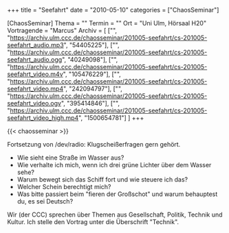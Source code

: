 +++
title = "Seefahrt"
date = "2010-05-10"
categories = ["ChaosSeminar"]

[ChaosSeminar]
Thema = ""
Termin = ""
Ort = "Uni Ulm, Hörsaal H20"
Vortragende = "Marcus"
Archiv = [
	["", "https://archiv.ulm.ccc.de/chaosseminar/201005-seefahrt/cs-201005-seefahrt_audio.mp3", "54405225"],
	["", "https://archiv.ulm.ccc.de/chaosseminar/201005-seefahrt/cs-201005-seefahrt_audio.ogg", "40249098"],
	["", "https://archiv.ulm.ccc.de/chaosseminar/201005-seefahrt/cs-201005-seefahrt_video.m4v", "105476229"],
	["", "https://archiv.ulm.ccc.de/chaosseminar/201005-seefahrt/cs-201005-seefahrt_video.mp4", "242094797"],
	["", "https://archiv.ulm.ccc.de/chaosseminar/201005-seefahrt/cs-201005-seefahrt_video.ogv", "395414846"],
	["", "https://archiv.ulm.ccc.de/chaosseminar/201005-seefahrt/cs-201005-seefahrt_video_high.mp4", "1500654781"]
	]
+++

{{< chaosseminar >}}

Fortsetzung von /dev/radio: Klugscheißerfragen gern gehört.

- Wie sieht eine Straße im Wasser aus?
- Wie verhalte ich mich, wenn ich drei grüne Lichter über dem Wasser sehe?
- Warum bewegt sich das Schiff fort und wie steuere ich das?
- Welcher Schein berechtigt mich?
- Was bitte passiert beim "fieren der Großschot" und warum behauptest du, es sei Deutsch?

Wir (der CCC) sprechen über Themen aus Gesellschaft, Politik, Technik und Kultur. Ich stelle den Vortrag unter die Überschrift "Technik".
